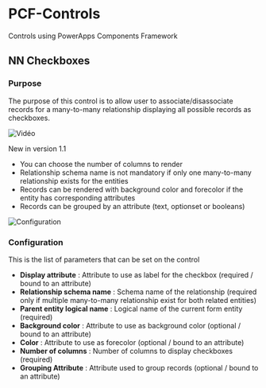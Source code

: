 # PCF-Controls
Controls using PowerApps Components Framework

## NN Checkboxes
### Purpose
The purpose of this control is to allow user to associate/disassociate records for a many-to-many relationship displaying all possible records as checkboxes.

![Vidéo](https://github.com/MscrmTools/PCF-Controls/blob/master/NNCheckboxes/Screenshots/video.gif?raw=true)

New in version 1.1
- You can choose the number of columns to render
- Relationship schema name is not mandatory if only one many-to-many relationship exists for the entities
- Records can be rendered with background color and forecolor if the entity has corresponding attributes
- Records can be grouped by an attribute (text, optionset or booleans)

![Configuration](https://github.com/MscrmTools/PCF-Controls/blob/master/NNCheckboxes/Screenshots/ColorAndGroups.png?raw=true)

### Configuration

This is the list of parameters that can be set on the control

* **Display attribute** : Attribute to use as label for the checkbox (required / bound to an attribute)
* **Relationship schema name** : Schema name of the relationship (required only if multiple many-to-many relationship exist for both related entities)
* **Parent entity logical name** : Logical name of the current form entity (required)
* **Background color** : Attribute to use as background color (optional / bound to an attribute)
* **Color** : Attribute to use as forecolor (optional / bound to an attribute)
* **Number of columns** : Number of columns to display checkboxes (required)
* **Grouping Attribute** : Attribute used to group records (optional / bound to an attribute)
